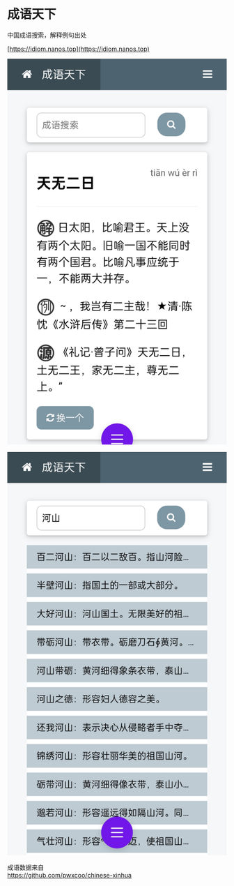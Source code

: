# 成语天下
中国成语搜索，解释例句出处

[https://idiom.nanos.top](https://idiom.nanos.top)


![成语天下主页](https://github.com/tigerzioo/chinese_idiom/blob/187f7cf05fd1fc71aa3a66b02cf8974ef73151ae/screenshot/idiom01.jpg)

![成语天下搜索页](https://github.com/tigerzioo/chinese_idiom/blob/187f7cf05fd1fc71aa3a66b02cf8974ef73151ae/screenshot/idiom02.jpg)

成语数据来自\
https://github.com/pwxcoo/chinese-xinhua
